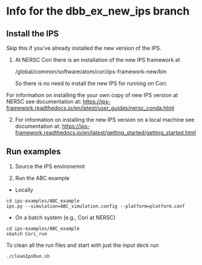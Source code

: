 # Info for the dbb_ex_new_ips branch
## Install the IPS
Skip this if you've already installed the new version of the IPS.

1. At NERSC Cori there is an installation of the new IPS framework at

   /global/common/software/atom/cori/ips-framework-new/bin
   
   So there is no need to install the new IPS for running on Cori.

For information on installing the your own copy of new IPS version at NERSC see documentation at:
https://ips-framework.readthedocs.io/en/latest/user_guides/nersc_conda.html

2. For information on installing the new IPS version on a local machine see documentation at:
https://ips-framework.readthedocs.io/en/latest/getting_started/getting_started.html

## Run examples

1. Source the IPS environemnt


2. Run the ABC example
  * Locally
```
cd ips-examples/ABC_example
ips.py --simulation=ABC_simulation.config --platform=platform.conf
```
  * On a batch system (e.g., Cori at NERSC)
```
cd ips-examples/ABC_example
sbatch Cori_run
```
To clean all the run files and start with just the input deck run
```
./cleanIpsRun.sh
```
